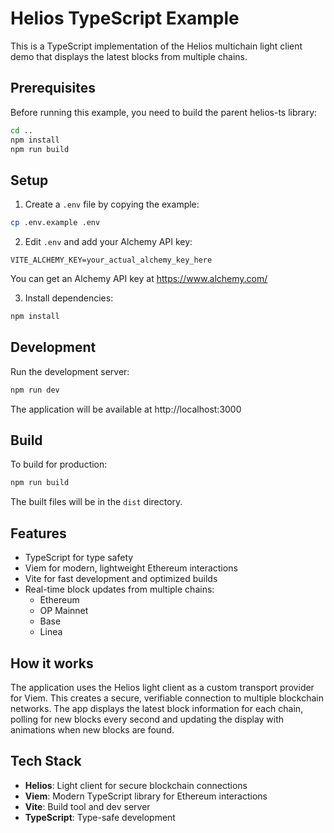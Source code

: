 # Helios TypeScript Example

This is a TypeScript implementation of the Helios multichain light client demo that displays the latest blocks from multiple chains.

## Prerequisites

Before running this example, you need to build the parent helios-ts library:

```bash
cd ..
npm install
npm run build
```

## Setup

1. Create a `.env` file by copying the example:
```bash
cp .env.example .env
```

2. Edit `.env` and add your Alchemy API key:
```
VITE_ALCHEMY_KEY=your_actual_alchemy_key_here
```

You can get an Alchemy API key at https://www.alchemy.com/

3. Install dependencies:
```bash
npm install
```

## Development

Run the development server:
```bash
npm run dev
```

The application will be available at http://localhost:3000

## Build

To build for production:
```bash
npm run build
```

The built files will be in the `dist` directory.

## Features

- TypeScript for type safety
- Viem for modern, lightweight Ethereum interactions
- Vite for fast development and optimized builds
- Real-time block updates from multiple chains:
  - Ethereum
  - OP Mainnet
  - Base
  - Linea

## How it works

The application uses the Helios light client as a custom transport provider for Viem. This creates a secure, verifiable connection to multiple blockchain networks. The app displays the latest block information for each chain, polling for new blocks every second and updating the display with animations when new blocks are found.

## Tech Stack

- **Helios**: Light client for secure blockchain connections
- **Viem**: Modern TypeScript library for Ethereum interactions
- **Vite**: Build tool and dev server
- **TypeScript**: Type-safe development